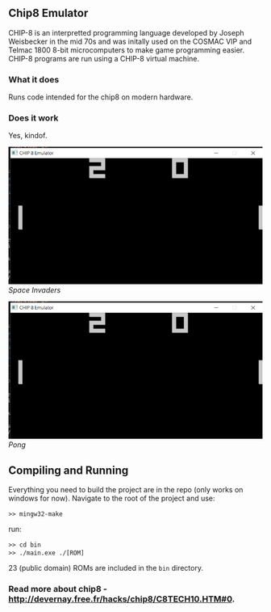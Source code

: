 ## Chip8 Emulator

CHIP-8 is an interpretted programming language developed by Joseph Weisbecker in the mid 70s and was initally used on the COSMAC VIP and Telmac 1800 8-bit microcomputers to make game programming easier. CHIP-8 programs are run using a CHIP-8 virtual machine.

### What it does

Runs code intended for the chip8 on modern hardware.

### Does it work

Yes, kindof.

![Tetris](https://github.com/Cinder-Binder/Chip8Emulator/blob/master/screenshots/Pong.PNG)
*Space Invaders*

![Pong](screenshots/Pong.png "Pong")
*Pong*



## Compiling and Running

Everything you need to build the project are in the repo (only works on windows for now).
Navigate to the root of the project and use:
```
>> mingw32-make 
```

run:
```
>> cd bin
>> ./main.exe ./[ROM]
```
23 (public domain) ROMs are included in the `bin` directory.


### Read more about chip8 - http://devernay.free.fr/hacks/chip8/C8TECH10.HTM#0.





